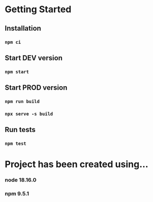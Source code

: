 # Getting Started

## Installation
### `npm ci`

## Start DEV version
### `npm start`

## Start PROD version
### `npm run build`
### `npx serve -s build`

## Run tests
### `npm test`

# Project has been created using...
### node 18.16.0
### npm 9.5.1
